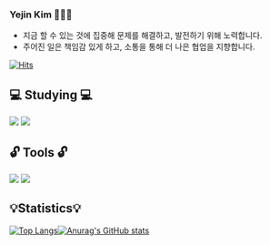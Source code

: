 ### Yejin Kim 👩🏻‍💻

* 지금 할 수 있는 것에 집중해 문제를 해결하고, 발전하기 위해 노력합니다.
* 주어진 일은 책임감 있게 하고, 소통을 통해 더 나은 협업을 지향합니다.

[![Hits](https://hits.seeyoufarm.com/api/count/incr/badge.svg?url=https%3A%2F%2Fgithub.com%2Fheyazoo1007&count_bg=%235FBEDC&title_bg=%23A6A4A4&icon=&icon_color=%235590DE&title=hits&edge_flat=false)](https://hits.seeyoufarm.com)

<!--
**heyazoo1007/heyazoo1007** is a ✨ _special_ ✨ repository because its `README.md` (this file) appears on your GitHub profile.

Here are some ideas to get you started:

- 🔭 I’m currently working on ...
- 🌱 I’m currently learning ...
- 👯 I’m looking to collaborate on ...
- 🤔 I’m looking for help with ...
- 💬 Ask me about ...
- 📫 How to reach me: ...
- 😄 Pronouns: ...
- ⚡ Fun fact: ...
-->

💻 Studying 💻
---
<img src="https://img.shields.io/badge/Spring-6DB33F?style=flat-square&logo=Spring&logoColor=white"/> <img src="https://img.shields.io/badge/SpringBoot-6DB33F?style=flat-square&logo=SpringBoot&logoColor=white"/>

🔓 Tools 🔓
---
<img src="https://img.shields.io/badge/Notion-000000?style=flat-square&logo=Notion&logoColor=white"/> <img src="https://img.shields.io/badge/GitHub-181717?style=flat-square&logo=Github&logoColor=white"/>


💡Statistics💡
---
[![Top Langs](https://github-readme-stats.vercel.app/api/top-langs/?username=heyazoo1007)](https://github.com/heyazoo1007/github-readme-stats)[![Anurag's GitHub stats](https://github-readme-stats.vercel.app/api?username=heyazoo1007)](https://github.com/anuraghazra/github-readme-stats)

